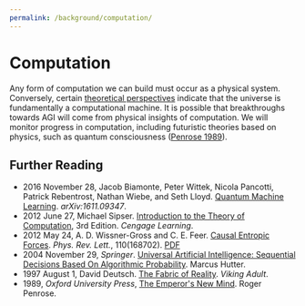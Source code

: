 ```yaml
---
permalink: /background/computation/
---
```

# Computation

Any form of computation we can build must occur as a physical system. Conversely, certain [theoretical perspectives](https://en.wikipedia.org/wiki/Digital_physics) indicate that the universe is fundamentally a computational machine. It is possible that breakthroughs towards AGI will come from physical insights of computation. We will monitor progress in computation, including futuristic theories based on physics, such as quantum consciousness ([Penrose 1989](https://www.amazon.com/Emperors-New-Mind-Concerning-Computers/dp/0192861980)).

## Further Reading

* 2016 November 28, Jacob Biamonte, Peter Wittek, Nicola Pancotti, Patrick Rebentrost, Nathan Wiebe, and Seth Lloyd. [Quantum Machine Learning](https://arxiv.org/abs/1611.09347). *arXiv:1611.09347*.
* 2012 June 27, Michael Sipser. [Introduction to the Theory of Computation](https://www.amazon.com/Introduction-Theory-Computation-Michael-Sipser/dp/113318779X), 3rd Edition. *Cengage Learning*.
* 2012 May 24, A. D. Wissner-Gross and C. E. Feer. [Causal Entropic Forces](https://journals.aps.org/prl/abstract/10.1103/PhysRevLett.110.168702). *Phys. Rev. Lett.*, 110(168702). [PDF](http://math.mit.edu/~freer/papers/PhysRevLett_110-168702.pdf)
* 2004 November 29, *Springer*. [Universal Artificial Intelligence: Sequential Decisions Based On Algorithmic Probability](https://www.amazon.com/gp/product/3540221395). Marcus Hutter.
* 1997 August 1, David Deutsch. [The Fabric of Reality](https://www.amazon.com/Fabric-Reality-Parallel-Universes-Implications/dp/0713990619). *Viking Adult*.
* 1989, *Oxford University Press*, [The Emperor's New Mind](https://www.amazon.com/Emperors-New-Mind-Concerning-Computers/dp/0192861980). Roger Penrose.


